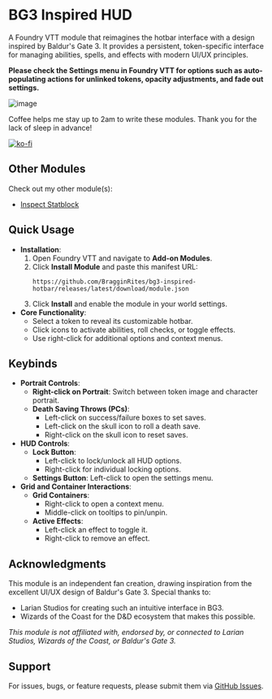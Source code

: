 # BG3 Inspired HUD

A Foundry VTT module that reimagines the hotbar interface with a design inspired by Baldur's Gate 3. It provides a persistent, token-specific interface for managing abilities, spells, and effects with modern UI/UX principles.

**Please check the Settings menu in Foundry VTT for options such as auto-populating actions for unlinked tokens, opacity adjustments, and fade out settings.**

![image](https://github.com/user-attachments/assets/373cfafb-377a-46dc-a619-a91e6b6f4e89)

Coffee helps me stay up to 2am to write these modules. Thank you for the lack of sleep in advance!

[![ko-fi](https://ko-fi.com/img/githubbutton_sm.svg)](https://ko-fi.com/bragginrites)

## Other Modules

Check out my other module(s):

- [Inspect Statblock](https://github.com/BragginRites/inspect-statblock)

## Quick Usage

- **Installation**:
  1. Open Foundry VTT and navigate to **Add-on Modules**.
  2. Click **Install Module** and paste this manifest URL:
     ``` 
     https://github.com/BragginRites/bg3-inspired-hotbar/releases/latest/download/module.json
     ```
  3. Click **Install** and enable the module in your world settings.
- **Core Functionality**:
  - Select a token to reveal its customizable hotbar.
  - Click icons to activate abilities, roll checks, or toggle effects.
  - Use right-click for additional options and context menus.

## Keybinds

- **Portrait Controls**:
  - **Right-click on Portrait**: Switch between token image and character portrait.
  - **Death Saving Throws (PCs)**:
    - Left-click on success/failure boxes to set saves.
    - Left-click on the skull icon to roll a death save.
    - Right-click on the skull icon to reset saves.
- **HUD Controls**:
  - **Lock Button**:
    - Left-click to lock/unlock all HUD options.
    - Right-click for individual locking options.
  - **Settings Button**: Left-click to open the settings menu.
- **Grid and Container Interactions**:
  - **Grid Containers**:
    - Right-click to open a context menu.
    - Middle-click on tooltips to pin/unpin.
  - **Active Effects**:
    - Left-click an effect to toggle it.
    - Right-click to remove an effect.

## Acknowledgments

This module is an independent fan creation, drawing inspiration from the excellent UI/UX design of Baldur's Gate 3. Special thanks to:

- Larian Studios for creating such an intuitive interface in BG3.
- Wizards of the Coast for the D&D ecosystem that makes this possible.

*This module is not affiliated with, endorsed by, or connected to Larian Studios, Wizards of the Coast, or Baldur's Gate 3.*

## Support

For issues, bugs, or feature requests, please submit them via [GitHub Issues](https://github.com/BragginRites/bg3-inspired-hotbar/issues).
